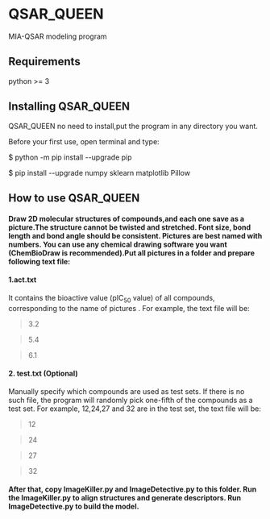 # QSAR_QUEEN
MIA-QSAR modeling program
## Requirements
python >= 3
## Installing QSAR_QUEEN
QSAR_QUEEN no need to install,put the program in any directory you want.

Before your first use, open terminal and type:

$ python -m pip install --upgrade pip

$ pip install --upgrade numpy sklearn matplotlib Pillow

## How to use QSAR_QUEEN
#### Draw 2D molecular structures of compounds,and each one save as a picture.The structure cannot be twisted and stretched. Font size, bond length and bond angle should be consistent. Pictures are best named with numbers. You can use any chemical drawing software you want (ChemBioDraw is recommended).Put all pictures in a folder and prepare following text file:
#### 1.act.txt

It contains the bioactive value (pIC<sub>50</sub> value) of all compounds, corresponding to the name of pictures . For example, the text file will be:

>3.2

>5.4

>6.1

#### 2. test.txt (Optional)
Manually specify which compounds are used as test sets. If there is no such file, the program will randomly pick one-fifth of the compounds as a test set. For example, 12,24,27 and 32 are in the test set, the text file will be:

>12

>24

>27

>32

#### After that, copy ImageKiller.py and ImageDetective.py to this folder. Run the ImageKiller.py to align structures and generate descriptors. Run ImageDetective.py to build the model.
